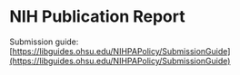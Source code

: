 # NIH Publication Report 

Submission guide: [https://libguides.ohsu.edu/NIHPAPolicy/SubmissionGuide](https://libguides.ohsu.edu/NIHPAPolicy/SubmissionGuide) 
